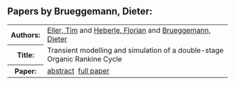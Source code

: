 <h2>Papers by Brueggemann, Dieter:</h2>
<!-- Begin papers -->
<table>
<tr><th>Authors:</th><td>
<a href="../authors/author_058.html">Eller, Tim</a> and 
<a href="../authors/author_094.html">Heberle, Florian</a> and 
<a href="../authors/author_031.html">Brueggemann, Dieter</a>
</td></tr>
<tr><th>Title:  </th><td>Transient modelling and simulation of a double-stage Organic Rankine Cycle</td></tr>
<tr><th>Paper:  </th><td><a href="../abstracts/Modelica2019abstract6B3.pdf">abstract</a>&nbsp;&nbsp;<a href="../papers/Modelica2019paper6B3.pdf">full paper</a></td></tr>
</table>
<br>
<!-- End papers -->
